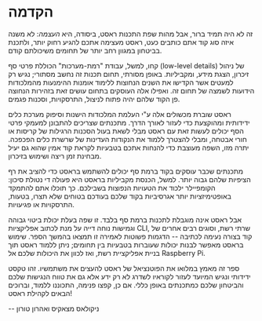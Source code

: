# הקדמה

זה לא היה תמיד ברור, אבל מהות שפת התכנות ראסט, ביסודה, היא *העצמה*: לא משנה איזה סוג קוד אתם כותבים כעט, ראסט מעצימה אתכם להגיע רחוק יותר, ולתכנת בביטחון במגוון רחב יותר של תחומים משיכולתם קודם.  

קחו, למשל, עבודת "רמת-מערכות" הכוללת פרטי סף (low-level details) של ניהול זיכרון, הצגת מידע, ומקביליות. באופן מסורתי, תחום תכנות זה נחשב מסתורי; נגיש רק למעטים אשר הקדישו את השנים הנחוצות ללימוד אומנות ההימנעות מהמלכודות הידועות לשמצה של תחום זה. ואפילו אלה העוסקים בתחום עושים זאת בזהירות הנחוצה פן הקוד שלהם יהיה פתוח לניצול, התרסקויות, וסכנות פגמים. 

ראסט שוברת מכשולים אלה ע"י העלמת המלכודות הישנות וסיפוק מערכת כלים ידידותית ומהוקצעת כדי לעזור לאורך הדרך. מתכנתים שצריכים להתבונן למעמקי פרטי הסף יכולים לעשות זאת עם ראסט מבלי לשאת בעול הסכנות הרגילות של קריסות או חורי אבטחה, ומבלי להצטרך ללמוד את הנקודות העדינות של שרשרת כלים הפכפכה. יתרה מזו, השפה מעוצבת כדי להנחות אתכם בטבעיות לקראת קוד אמין שהוא גם יעיל מבחינת זמן ריצה ושימוש בזיכרון. 

מתכנתים שכבר עוסקים בקוד ברמת סף יכולים להשתמש בראסט כדי להציב את רף הציפיות שלהם גבוה יותר. למשל, הכנסת מקביליות בראסט היא פעולה די נטולת סיכון: הקומפיילר ילכוד את הטעויות הנפוצות בשבילכם. כך תוכלו אתם להתמקד באופטימיזציות יותר אגרסיביות בקוד שלכם בעודכם בטוחים שלא תצרו, בטעות, התרסקויות או פגיעויות. 

אבל ראסט אינה מוגבלת לתכנות ברמת סף בלבד. זו שפה בעלת יכולת ביטוי גבוהה וגמישות נוחה דייה על מנת לכתוב אפליקציות CLI, שרתי רשת, וסוגים רבים אחרים של קוד בצורה נעימה לכתיבה -- הדגמות פשוטות לאמירה זו תמצאו בהמשך הספר. שימוש בראסט מאפשר לבנות יכולות שעוברות בטבעיות בין תחומים; ניתן ללמוד ראסט תוך בניית אפליקציית רשת, ואז לכוון את היכולות שלכם אל Raspberry Pi.

ספר זה מאמץ במלואו את הפוטנציאל של ראסט להעצים את משתמשיו. זהו טקסט ידידותי ונגיש המיועד לעזור לקוראיו לשדרג לא רק ידע אלא גם את טווח הנגישות שלכם והביטחון שלכם כמתכנתים באופן כללי. אם כן, קפצו פנימה, התכוננו ללמוד, וברוכים הבאים לקהילת ראסט!

-- ניקולאס מצאקיס ואהרון טורון